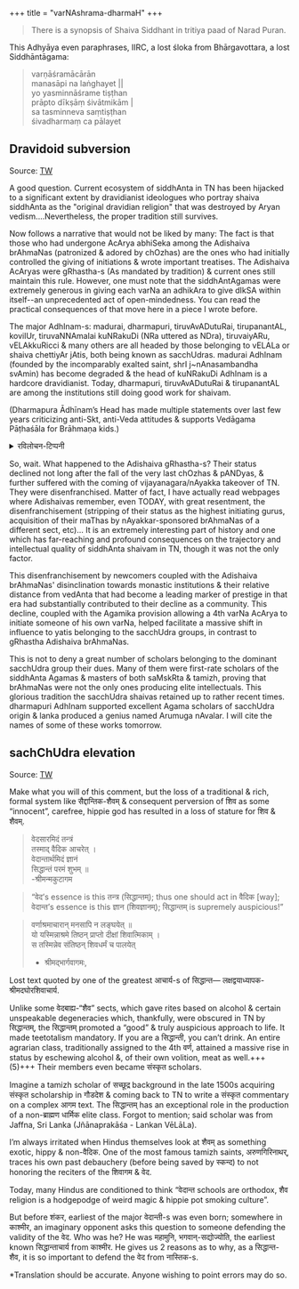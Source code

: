 +++
title = "varNAshrama-dharmaH"
+++

> There is a synopsis of Shaiva Siddhant in tritiya paad of Narad Puran.

This Adhyāya even paraphrases, IIRC, a lost śloka from Bhārgavottara, a lost Siddhāntāgama:

> varṇāśramācārān  
> manasāpi na laṅghayet ||  
> yo yasminnāśrame tiṣṭhan  
> prāpto dīkṣāṃ śivātmikām |  
> sa tasminneva saṃtiṣṭhan  
> śivadharmaṃ ca pālayet

## Dravidoid subversion
Source: [TW](https://twitter.com/GhorAngirasa/status/960617695174627328)

A good question. Current ecosystem of siddhAnta in TN has been hijacked to a significant extent by dravidianist ideologues who portray shaiva siddhAnta as the "original dravidian religion" that was destroyed by Aryan vedism....Nevertheless, the proper tradition still survives. 

Now follows a narrative that would not be liked by many: The fact is that those who had undergone AcArya abhiSeka among the Adishaiva brAhmaNas (patronized & adored by chOzhas) are the ones who had initially controlled the giving of initiations & wrote important treatises. The Adishaiva AcAryas were gRhastha-s (As mandated by tradition) & current ones still maintain this rule. However, one must note that the siddhAntAgamas were extremely generous in giving each varNa an adhikAra to give dIkSA within itself--an unprecedented act of open-mindedness. You can read the practical consequences of that move here in a piece I wrote before.

The major AdhInam-s: madurai, dharmapuri, tiruvAvADutuRai, tirupanantAL, kovilUr, tiruvaNNAmalai kuNRakuDi (NRa uttered as NDra), tiruvaiyARu, vELAkkuRicci & many others are all headed by those belonging to vELALa or shaiva chettiyAr jAtis, both being known as sacchUdras. madurai AdhInam (founded by the incomparably exalted saint, shrI j~nAnasambandha svAmin) has become degraded & the head of kuNRakuDi AdhInam is a hardcore dravidianist. Today, dharmapuri, tiruvAvADutuRai & tirupanantAL are among the institutions still doing good work for shaivam.

(Dharmapura Ādhīnam’s Head has made multiple statements over last few years criticizing anti-Skt, anti-Veda attitudes & supports Vedāgama Pāṭhaśāla for Brāhmaṇa kids.)

<details><summary>रविलोचन-टिप्पनी</summary>

Madurai adheenam was certainly not found by jnanasambandha. It is a lie which has been manufactured to give it a hallowed status.

That adheenam has no temple in the madurai region. It has a few temples in chola desha. It was essentially a branch of another adheenam which became independent and then claimed a more exalted status.
</details>


So, wait. What happened to the Adishaiva gRhastha-s? Their status declined not long after the fall of the very last chOzhas & pANDyas, & further suffered with the coming of vijayanagara/nAyakka takeover of TN. They were disenfranchised. Matter of fact, I have actually read webpages where Adishaivas remember, even TODAY, with great resentment, the disenfranchisement (stripping of their status as the highest initiating gurus, acquisition of their maThas by nAyakkar-sponsored brAhmaNas of a different sect, etc)... It is an extremely interesting part of history and one which has far-reaching and profound consequences on the trajectory and intellectual quality of siddhAnta shaivam in TN, though it was not the only factor.

This disenfranchisement by newcomers coupled with the Adishaiva brAhmaNas' disinclination towards monastic institutions & their relative distance from vedAnta that had become a leading marker of prestige in that era had substantially contributed to their decline as a community. This decline, coupled with the Agamika provision allowing a 4th varNa AcArya to initiate someone of his own varNa, helped facilitate a massive shift in influence to yatis belonging to the sacchUdra groups, in contrast to gRhastha Adishaiva brAhmaNas.

This is not to deny a great number of scholars belonging to the dominant sacchUdra group their dues. Many of them were first-rate scholars of the siddhAnta Agamas & masters of both saMskRta & tamizh, proving that brAhmaNas were not the only ones producing elite intellectuals. This glorious tradition the sacchUdra shaivas retained up to rather recent times. dharmapuri AdhInam supported excellent Agama scholars of sacchUdra origin & lanka produced a genius named Arumuga nAvalar. I will cite the names of some of these works tomorrow.


## sachChUdra elevation

Source: [TW](https://threadreaderapp.com/thread/1196038543560200194.html)

Make what you will of this comment, but the loss of a traditional & rich, formal system like सैद्दान्तिक-शैवम् & consequent perversion of शिव as some “innocent”, carefree, hippie god has resulted in a loss of stature for शिव & शैवम्.

> वेदसारमिदं तन्त्रं  
तस्माद् वैदिक आचरेत् ।  
वेदान्तार्थमिदं ज्ञानं  
सिद्धान्तं परमं शुभम् ॥  
-श्रीमन्मकुटागम

> “वेद’s essence is this तन्त्र (सिद्धान्तम्); thus one should act in वैदिक [way];  
वेदान्त’s essence is this ज्ञान (शिवज्ञानम्); सिद्धान्तम् is supremely auspicious!”

> वर्णाश्रमाचारान् मनसापि न लङ्घयेत् ॥  
> यो यस्मिन्नाश्रमे तिष्ठन् प्राप्तो दीक्षां शिवात्मिकाम् ।  
> स तस्मिन्नेव संतिष्ठन् शिवधर्मं च पालयेत्  
> - श्रीमद्भार्गवागमः,

Lost text quoted by one of the greatest आचार्य-s of सिद्धान्त— लक्षद्वयाध्यापक-श्रीमदघोरशिवाचार्य.


Unlike some वेदबाह्य-“शैव” sects, which gave rites based on alcohol & certain unspeakable degeneracies which, thankfully, were obscured in TN by सिद्धान्तम्, the सिद्धान्तम् promoted a “good” & truly auspicious approach to life. It made teetotalism mandatory. If you are a सिद्धान्ती, you can’t drink. An entire agrarian class, traditionally assigned to the 4th वर्ण, attained a massive rise in status by eschewing alcohol &, of their own volition, meat as well.+++(5)+++ Their members even became संस्कृत scholars.

Imagine a tamizh scholar of सच्छूद्र background in the late 1500s acquiring संस्कृत scholarship in गौडदेश & coming back to TN to write a संस्कृत commentary on a complex आगम text. The सिद्धान्तम् has an exceptional role in the production of a non-ब्राह्मण धार्मिक elite class. Forgot to mention; said scholar was from Jaffna, Sri Lanka (Jñānaprakāśa - Lankan VēLāLa).

I’m always irritated when Hindus themselves look at शैवम् as something exotic, hippy & non-वैदिक. One of the most famous tamizh saints, अरुणगिरिनाथर्, traces his own past debauchery (before being saved by स्कन्द) to not honoring the reciters of the शिवागम & वेद.

Today, many Hindus are conditioned to think “वेदान्त schools are orthodox, शैव religion is a hodgepodge of weird magic & hippie pot smoking culture”. 

But before शंकर, earliest of the major वेदान्ती-s was even born; somewhere in काश्मीर, an imaginary opponent asks this question to someone defending the validity of the वेद. Who was he? He was महामुनि, भगवान्-सद्योज्योति, the earliest known सिद्धान्ताचार्य from काश्मीर. He gives us 2 reasons as to why, as a सिद्धान्त-शैव, it is so important to defend the वेद from नास्तिक-s.

*Translation should be accurate. Anyone wishing to point errors may do so.
